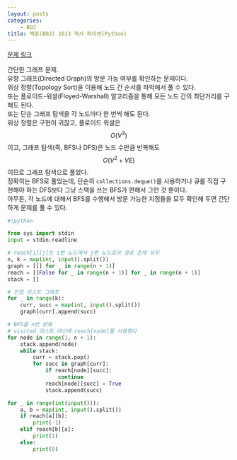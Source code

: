 ```yaml
---
layout: posts
categories:
    - BOJ
title: 백준(BOJ) 1613 역사 파이썬(Python)
---
```


[문제 링크](https://www.acmicpc.net/problem/1613)

간단한 그래프 문제.  
유향 그래프(Directed Graph)의 방문 가능 여부를 확인하는 문제이다.  
위상 정렬(Topology Sort)을 이용해 노드 간 순서를 파악해서 풀 수 있다.  
또는 플로이드-워셜(Floyed-Warshall) 알고리즘을 통해 모든 노드 간의 최단거리를 구해도 된다.  
또는 단순 그래프 탐색을 각 노드마다 한 번씩 해도 된다.  
위상 정렬은 구현이 귀찮고, 플로이드 워셜은 $$O(V^3)$$이고, 그래프 탐색(즉, BFS나 DFS)은 노드 수만큼 반복해도 $$O(V^2 + VE)$$이므로 그래프 탐색으로 풀었다.  
정확히는 BFS로 풀었는데, 단순히 `collections.deque()`를 사용하거나 큐를 직접 구현해야 하는 DFS보다 그냥 스택을 쓰는 BFS가 편해서 그런 것 뿐이다.  
아무튼, 각 노드에 대해서 BFS를 수행해서 방문 가능한 지점들을 모두 확인해 두면 간단하게 문제를 풀 수 있다.  


```python
#!python

from sys import stdin
input = stdin.readline

# reach[i][j]는 i번 노드에서 j번 노드로의 경로 존재 유무
n, k = map(int, input().split())
graph = [[] for _ in range(n + 1)]
reach = [[False for _ in range(n + 1)] for _ in range(n + 1)]
stack = []

# 인접 리스트 그래프
for _ in range(k):
    curr, succ = map(int, input().split())
    graph[curr].append(succ)

# BFS를 n번 반복
# visited 리스트 대신에 reach[node]를 사용했다
for node in range(1, n + 1):
    stack.append(node)
    while stack:
        curr = stack.pop()
        for succ in graph[curr]:
            if reach[node][succ]:
                continue
            reach[node][succ] = True
            stack.append(succ)

for _ in range(int(input())):
    a, b = map(int, input().split())
    if reach[a][b]:
        print(-1)
    elif reach[b][a]:
        print(1)
    else:
        print(0)

```
